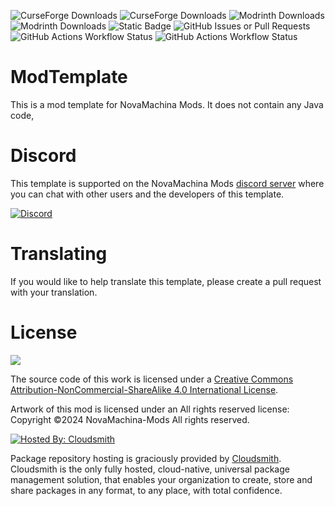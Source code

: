![CurseForge Downloads](https://img.shields.io/curseforge/dt/000000?style=for-the-badge&logo=curseforge)
![CurseForge Downloads](https://img.shields.io/curseforge/game-versions/000000?style=for-the-badge&logo=curseforge)
![Modrinth Downloads](https://img.shields.io/modrinth/dt/00000000?style=for-the-badge&logo=modrinth)
![Modrinth Downloads](https://img.shields.io/modrinth/game-versions/00000000?style=for-the-badge&logo=modrinth)
![Static Badge](https://img.shields.io/badge/license-CC_BY--NC--SA_4.0-green?style=for-the-badge)
![GitHub Issues or Pull Requests](https://img.shields.io/github/issues/NovaMachina-Mods/ModTemplate?style=for-the-badge&logo=github)
![GitHub Actions Workflow Status](https://img.shields.io/github/actions/workflow/status/NovaMachina-Mods/ModTemplate/build_1_20.yaml?style=for-the-badge&logo=github&label=1.20%20Build)
![GitHub Actions Workflow Status](https://img.shields.io/github/actions/workflow/status/NovaMachina-Mods/ModTemplate/build_1_20_dev.yaml?style=for-the-badge&logo=github&label=1.20-dev%20Build)

# ModTemplate

This is a mod template for NovaMachina Mods. It does not contain any Java code,

# Discord

This template is supported on the NovaMachina Mods [discord server](https://discord.gg/CJyAkuw) where you can chat with other users and the developers of this template.

[![Discord](https://img.shields.io/discord/749057733709267005?style=for-the-badge&logo=discord)](https://discord.gg/CJyAkuw)

# Translating

If you would like to help translate this template, please create a pull request with your translation.

# License

[![](https://i.creativecommons.org/l/by-nc-sa/4.0/88x31.png)](http://creativecommons.org/licenses/by-nc-sa/4.0/)

The source code of this work is licensed under a [Creative Commons Attribution-NonCommercial-ShareAlike 4.0 International License](http://creativecommons.org/licenses/by-nc-sa/4.0/).

Artwork of this mod is licensed under an All rights reserved license: Copyright &copy;2024 NovaMachina-Mods All rights reserved.

[![Hosted By: Cloudsmith](https://img.shields.io/badge/OSS%20hosting%20by-cloudsmith-blue?logo=cloudsmith&style=for-the-badge)](https://cloudsmith.com)

Package repository hosting is graciously provided by  [Cloudsmith](https://cloudsmith.com).
Cloudsmith is the only fully hosted, cloud-native, universal package management solution, that
enables your organization to create, store and share packages in any format, to any place, with total
confidence.
